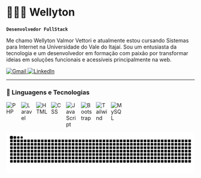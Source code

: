 # 👨🏻‍💻 Wellyton

**`Desenvolvedor FullStack`**

Me chamo Wellyton Valmor Vettori e atualmente estou cursando Sistemas para Internet na Universidade do Vale do Itajaí. Sou um entusiasta da tecnologia e um desenvolvedor em formação com paixão por transformar ideias em soluções funcionais e acessíveis principalmente na web.

<p align="left">
    <a href="mailto:wellytonvettori@gmail.com">
        <img 
            alt="Gmail" 
            title="Entre em contato via e-mail" 
            src="https://custom-icon-badges.demolab.com/badge/-gmail-red?style=for-the-badge&logo=gmail&logoColor=white"
        />
    </a>
    <a href="https://www.linkedin.com/in/wellyton-vettori-210469234/">
        <img 
            alt="LinkedIn" 
            title="Meu perfil no LinkedIn" 
            src="https://custom-icon-badges.demolab.com/badge/-LinkedIn-0077B5?style=for-the-badge&logo=linkedin&logoColor=white"
        />
    </a>
</p>

---

### 🤖 Linguagens e Tecnologias

<img 
    align="left" 
    alt="PHP" 
    title="PHP"
    width="30px" 
    style="padding-right: 10px;" 
    src="https://cdn.jsdelivr.net/gh/devicons/devicon@latest/icons/php/php-original.svg" 
/>
<img 
    align="left" 
    alt="Laravel" 
    title="Laravel"
    width="30px" 
    style="padding-right: 10px;" 
    src="https://cdn.jsdelivr.net/gh/devicons/devicon@latest/icons/laravel/laravel-original.svg" 
/>
<img 
    align="left" 
    alt="HTML"
    title="HTML" 
    width="30px" 
    style="padding-right: 10px;" 
    src="https://cdn.jsdelivr.net/gh/devicons/devicon@latest/icons/html5/html5-original.svg" 
/>
<img 
    align="left" 
    alt="CSS" 
    title="CSS"
    width="30px" 
    style="padding-right: 10px;" 
    src="https://cdn.jsdelivr.net/gh/devicons/devicon@latest/icons/css3/css3-original.svg" 
/>
<img 
    align="left" 
    alt="JavaScript" 
    title="JavaScript"
    width="30px" 
    style="padding-right: 10px;" 
    src="https://cdn.jsdelivr.net/gh/devicons/devicon@latest/icons/javascript/javascript-original.svg" 
/>
<img 
    align="left" 
    alt="Bootstrap"
    title="Bootstrap" 
    width="30px" 
    style="padding-right: 10px;" 
    src="https://cdn.jsdelivr.net/gh/devicons/devicon@latest/icons/bootstrap/bootstrap-original.svg" 
/>
<img 
    align="left" 
    alt="Tailwind" 
    title="Tailwind"
    width="30px" 
    style="padding-right: 10px;" 
    src="https://cdn.jsdelivr.net/gh/devicons/devicon@latest/icons/tailwindcss/tailwindcss-original.svg" 
/>
<img      
    align="left"      
    alt="MySQL"      
    title="MySQL"     
    width="30px"      
    style="padding-right: 10px;"      
    src="https://cdn.jsdelivr.net/gh/devicons/devicon@latest/icons/mysql/mysql-original.svg"  
/>

<br></br>
---

<p align="center">
  <img 
    src="https://raw.githubusercontent.com/wellyton05/wellyton05/output/github-contribution-grid-snake-dark.svg?palette=github-dark" 
    alt="github contribution grid snake animation"
  />
</p>
